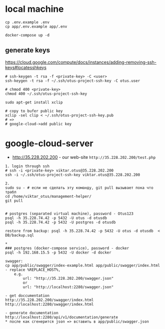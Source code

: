 # local machine
```
cp .env.example .env
cp app/.env.example app/.env

docker-compose up -d
```


## generate keys
https://cloud.google.com/compute/docs/instances/adding-removing-ssh-keys#locatesshkeys

``` 
# ssh-keygen -t rsa -f <private-key> -C <user>
ssh-keygen -t rsa -f ~/.ssh/otus-project-ssh-key -C otus.user

# chmod 400 <private-key>
chmod 400 ~/.ssh/otus-project-ssh-key

sudo apt-get install xclip

# copy to bufer public key
xclip -sel clip < ~/.ssh/otus-project-ssh-key.pub
# =>
# google-cloud->add public key

```

# google-cloud-server
- http://35.228.202.200 - our web-site
```http://35.228.202.200/test.php```

```
1. login through ssh
# ssh -i <private-key> viktar.otus@35.228.202.200
ssh -i ~/.ssh/otus-project-ssh-key viktar.otus@35.228.202.200

2. 
sudo su - # если не сделать эту команду, git pull вызывает пока что трабл
cd /home/viktar_otus/management-helper/
git pull


# postgres (separated virtual machine), password - Otus123
psql -h 35.228.74.42 -p 5432 -U otus -d otusdb
psql -h 35.228.74.42 -p 5432 -U postgres -d otusdb

restore from backup: psql -h 35.228.74.42 -p 5432 -U otus -d otusdb  < DB/backup.sql

*
### postgres (docker-compose service), password - docker
psql -h 192.168.15.5 -p 5432 -U docker -d docker
```

```
swagger:
cp app/public/swagger/index-example.html app/public/swagger/index.html
- replace %REPLACE_HOST%, 
    e.g. 
        url: "http://35.228.202.200/swagger.json"
        or
        url: "http://localhost:2280/swagger.json"

- get doccumentation
http://35.228.202.200/swagger/index.html
http://localhost:2280/swagger/index.html

- generate documentation
http://localhost:2280/api/v1/documentation/generate
* после как сгенерится json => вставить в app/public/swagger.json
```
